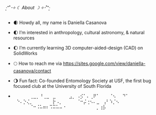 ‧͙⁺˚*･༓ ☾ About ☽ ༓･*˚⁺‧͙ 
- 🌒 Howdy all, my name is Daniella Casanova
- 🌓 I’m interested in anthropology, cultural astronomy, & natural resources 
- 🌔 I’m currently learning 3D computer-aided-design (CAD) on SolidWorks
- 🌕 How to reach me via https://sites.google.com/view/daniella-casanova/contact 
- 🌖 Fun fact: Co-founded Entomology Society at USF, the first bug focused club at the University of South Florida

- ⠀⠀⠀⠀⠀⢀⣀⡀⠘⢀⣀⠀⣀⠀⠀⠀⠀⣠⡀
⠠⡪⠁⠄⢀⠟⠁⠀⠀⠀⠈⠢⠀⠀⠙⠁
⠀⠑⠄⡑⢌⡀⠀⠀⠀⠀⠀⠀⡗⠠⡀⠀
⠀⠀⠀⠈⠒⡬⢐⠢⠄⣀⠀⢠⠃⠱⡈⠢
⠀⠀⠀⠀⠀⠈⠒⠨⠥⠶⠆⠩⠭⠥⠤⠐
⠀⠀⠀⠀⠀⠀⠀⠀⠀⡀⢰⡧⠀⠀⠀⠀

<!---
daniellacasanova/daniellacasanova is a ✨ special ✨ repository because its `README.md` (this file) appears on your GitHub profile.
You can click the Preview link to take a look at your changes.
--->
